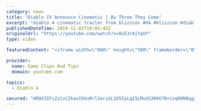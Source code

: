 ```yaml
---
category: news
title: "Diablo IV Announce Cinematic | By Three They Come"
excerpt: "diablo 4 cinematic trailer from blizzcon #d4 #blizzcon #diablo."
publishedDateTime: 2019-11-01T19:01:45Z
originalUrl: "https://youtube.com/watch?v=0vE3rAjtqUY"
type: video

featuredContent: "<iframe width=\"800\" height=\"500\" frameborder=\"0\" src=\"https://www.youtube.com/embed/0vE3rAjtqUY\" allow=\"accelerometer; autoplay; encrypted-media; gyroscope; picture-in-picture\" allowfullscreen></iframe>"

provider:
  name: Game Clips And Tips
  domain: youtube.com

topics:
  - Diablo 4

secured: "HRQ43IFsZzCvCIkoeI8VuRrl2eriGL1O5IyLqI5LMuVG3MXGfB+ivqRON8qgZ8acej70kL4evFAfLs5uc3tUksLJqDj6OhHd5fkq4aUZaDZyN7rB0vsoyhXnGadD7CQ1f3Ykf1WsEaCr0Z1opRlLSgqM+4YYFXZegLdxs/buIqqbqsdZhmZY9v2y3pz3AysvyVJMQSYvoutx5hnzLFdM3A6z+vtbswVxVDw2yeQwthuataB8IB+eOW+dAqSvfUJH1c+470LGxizh/1erpiw1ZgdHgiPGAnChs/ma+63NVab9pf39fSwJkSXmJ8w2RWSMbOMlGZu4vbXhA/QEtnCwZKKSLgEXvAKiDmHKAhlssMwYicIZ0Pvvo3HnS2nSnO02qGBNViWzFyYRIfgfEq/jbA==;VKCRqkhB9+v/wwtcdwTtyA=="
---
```


